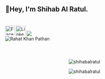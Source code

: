 ## 👋Hey, I'm Shihab Al Ratul.
#
[<img align="left"  width="30px" src="https://github.com/dmhendricks/signature-social-icons/blob/master/icons/round-flat-filled/35px/facebook.png" alt="Facebook"/>][facebook]

<a href="https://www.linkedin.com/in/shihabalratul/">
    <img align="left"  width="32px" src="https://github.com/dmhendricks/signature-social-icons/blob/master/icons/round-flat-filled/35px/linkedin.png" alt="Linkedin"/>
</a>


</br>
<a href="https://codeforces.com/profile/error_01">
   <img src="https://raw.githubusercontent.com/rahat-khan-pathan/ct-stats/main/output/max_rating.svg" />
</a>
</br>
<img src="https://komarev.com/ghpvc/?username=shihabalratul&label=Profile%20views&color=0e75b6&style=flat" alt="Rahat Khan Pathan" />


</br>
</br>


#
<p align="center"> <img src="https://github-readme-stats.vercel.app/api/top-langs/?username=shihabalratul&layout=compact" alt="shihabalratul" />
</br
>

<p align="center"> <img src="https://github-readme-stats.vercel.app/api?username=shihabalratul&show_icons=true" alt="shihabalratul" />


<!-- [![Top Langs](https://github-readme-stats.vercel.app/api/top-langs/?username=shihabalratul&layout=compact)](https://github.com/anuraghazra/github-readme-stats) -->



[facebook]: https://www.facebook.com/shihabal.ratul.1/